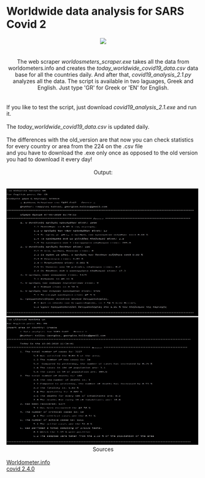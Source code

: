 <!DOCTYPE HTML>
<html>
  <body>
  <head>
    <h1>Worldwide data analysis for SARS Covid 2</h1>
  <center><i><img src="https://www.python.org/static/apple-touch-icon-72x72-precomposed.png"></i></center>
  </head>
  <br>
  <br>
  <body>
    <center>The web scraper <i>worldosmeters_scraper.exe</i> takes all the data from worldometers.info and creates the <i>today_worldwide_covid19_data.csv</i> data base for all the countries daily. And after that, <i>covid19_analysis_2.1.py</i> analyzes all the data.
    The script is available in two laguages, Greek and English. Just type 'GR' for Greek or 'EN' for English.
    </center>
    <br>
    <br>
    If you like to test the script, just download <i>covid19_analysis_2.1.exe</i> and run it.
    <br>
    <br>
    The <i>today_worldwide_covid19_data.csv</i> is updated daily.
    <br>
    <br>
    The differences with the old_version are that now you can check statistics for every country or area from the 224 on the .csv file
    <br>
    and you have to download the .exe only once as opposed to the old version you had to download it every day!
    <br>
    <br>
    <center>Output:</center>
    <br>
    <br>
    <img src="https://github.com/AlanTurist/covid19_worldometers_scraping_and_analysis/blob/master/images/1.jpg" " width="500"    height="333">
    <br>
    <img src="https://github.com/AlanTurist/covid19_worldometers_scraping_and_analysis/blob/master/images/2.jpg" " width="500" height="333">
   
   <center>Sources</center>
   <br>
       <a href="https://www.worldometers.info/coronavirus/" target="_blank">Worldometer.info</a>
   <br>
   <a href="https://pypi.org/project/covid/" target="_blank">covid 2.4.0</a>
   </body>
  </html>

